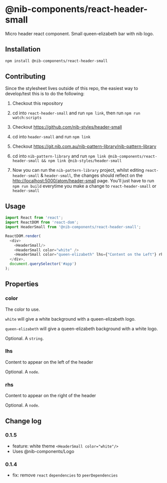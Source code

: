 # @nib-components/react-header-small

Micro header react component. Small queen-elizabeth bar with nib logo.

## Installation

```bash
npm install @nib-components/react-header-small
```

## Contributing

Since the stylesheet lives outside of this repo, the easiest way to develop/test this is to do the following:

1. Checkout this repository

1. cd into `react-header-small` and run `npm link`, then run `npm run watch:scripts`

1. Checkout https://github.com/nib-styles/header-small

1. cd into `header-small` and run `npm link`

1. Checkout https://git.nib.com.au/nib-pattern-library/nib-pattern-library

1. cd into `nib-pattern-library` and run `npm link @nib-components/react-header-small && npm link @nib-styles/header-small`

1. Now you can run the `nib-pattern-library` project, whilst editing `react-header-small` & `header-small`, the changes should reflect on the [http://localhost:5000/atom/header-small](http://localhost:5000/atom/header-small) page. You'll just have to run `npm run build` everytime you make a change to `react-header-small` or `header-small`


## Usage

```js
import React from 'react';
import ReactDOM from 'react-dom';
import HeaderSmall from '@nib-components/react-header-small';

ReactDOM.render(
  <div>
    <HeaderSmall/>
    <HeaderSmall color="white" />
    <HeaderSmall color="queen-elizabeth" lhs={"Content on the Left"} rhs={"Content on the Right"} />
  </div>,
  document.querySelector('#app')
);
```

## Properties

### color

The color to use.

`white` will give a white background with a queen-elizabeth logo.

`queen-elizabeth` will give a queen-elizabeth background with a white logo.

Optional. A `string`.

### lhs

Content to appear on the left of the header

Optional. A `node`.

### rhs

Content to appear on the right of the header

Optional. A `node`.

## Change log

### 0.1.5

- feature: white theme `<HeaderSmall color="white"/>`
- Uses @nib-components/Logo

### 0.1.4

- fix: remove `react` `dependencies` to `peerDependencies`
